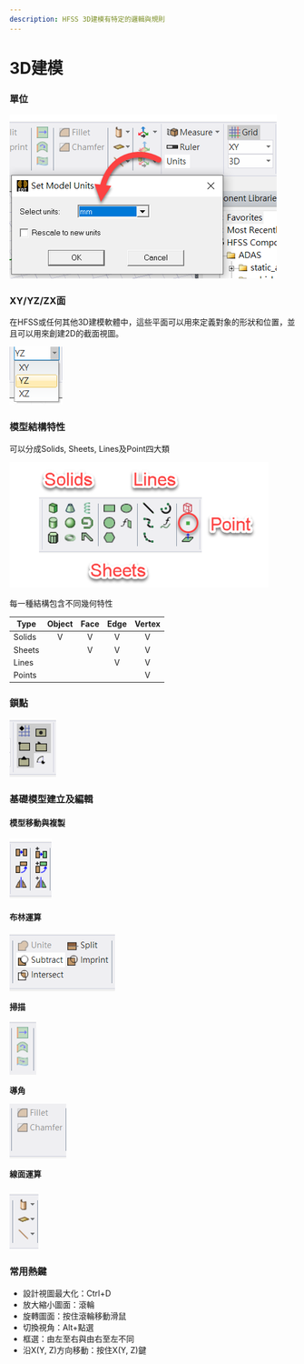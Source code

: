 ```yaml
---
description: HFSS 3D建模有特定的邏輯與規則
---
```


# 3D建模

### 單位

![](<../.gitbook/assets/image (2) (1) (2).png>)

### XY/YZ/ZX面

在HFSS或任何其他3D建模軟體中，這些平面可以用來定義對象的形狀和位置，並且可以用來創建2D的截面視圖。

![](<../.gitbook/assets/image (24).png>)

### 模型結構特性

可以分成Solids, Sheets, Lines及Point四大類

![](<../.gitbook/assets/image (1) (1) (1) (1).png>)

每一種結構包含不同幾何特性

| Type   | Object | Face | Edge | Vertex |
| ------ | :----: | :--: | :--: | :----: |
| Solids |    V   |   V  |   V  |    V   |
| Sheets |        |   V  |   V  |    V   |
| Lines  |        |      |   V  |    V   |
| Points |        |      |      |    V   |

### 鎖點

![](<../.gitbook/assets/image (5).png>)

### 基礎模型建立及編輯

#### 模型移動與複製

![](<../.gitbook/assets/image (16).png>)

#### 布林運算

![](<../.gitbook/assets/image (22).png>)

**掃描**

![](<../.gitbook/assets/image (23).png>)

**導角**

![](<../.gitbook/assets/image (1).png>)

**線面運算**

### ![](<../.gitbook/assets/image (13).png>)

### 常用熱鍵

* 設計視圖最大化：Ctrl+D
* 放大縮小圖面：滾輪
* 旋轉圖面：按住滾輪移動滑鼠
* 切換視角：Alt+點選
* 框選：由左至右與由右至左不同
* 沿X(Y, Z)方向移動：按住X(Y, Z)鍵

